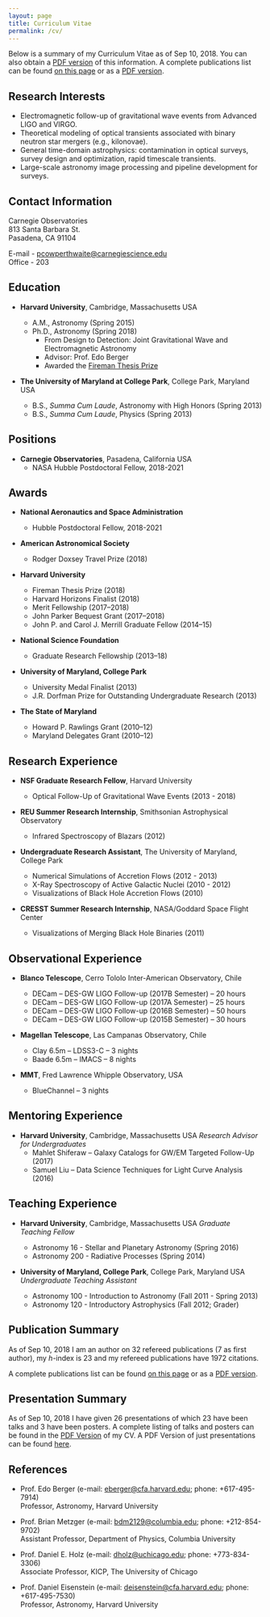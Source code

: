 ```yaml
---
layout: page
title: Curriculum Vitae
permalink: /cv/
---
```


Below is a summary of my Curriculum Vitae as of Sep 10, 2018. You can also obtain a [PDF version](/files/pcowpert_cv_full.pdf) of this information. A complete publications list can be found [on this page](/publications/) or as a [PDF version](/files/pcowpert_pubs.pdf).

Research Interests
------------------
+ Electromagnetic follow-up of gravitational wave events from Advanced LIGO and VIRGO.
+ Theoretical modeling of optical transients associated with binary neutron star mergers  (e.g., kilonovae).
+ General time-domain astrophysics: contamination in optical surveys, survey design and optimization, rapid timescale transients.
+ Large-scale astronomy image processing and pipeline development for surveys.  

Contact Information
-------------------
Carnegie Observatories  
813 Santa Barbara St.  
Pasadena, CA 91104

E-mail - pcowperthwaite@carnegiescience.edu  
Office - 203

Education
---------
+ **Harvard University**, Cambridge, Massachusetts USA
   * A.M., Astronomy (Spring 2015)
   * Ph.D., Astronomy (Spring 2018)
       * From Design to Detection: Joint Gravitational Wave and Electromagnetic Astronomy
       * Advisor: Prof. Edo Berger
       * Awarded the [Fireman Thesis Prize](https://astronomy.fas.harvard.edu/fireman-fellowship-graduate)

+ **The University of Maryland at College Park**, College Park, Maryland USA
   * B.S., *Summa Cum Laude*, Astronomy with High Honors (Spring 2013)
   * B.S., *Summa Cum Laude*, Physics (Spring 2013)  

Positions
---------
+ **Carnegie Observatories**, Pasadena, California USA
   * NASA Hubble Postdoctoral Fellow, 2018-2021

Awards
------
+ **National Aeronautics and Space Administration**
   * Hubble Postdoctoral Fellow, 2018-2021

+ **American Astronomical Society**
   * Rodger Doxsey Travel Prize (2018)

+ **Harvard University**
   * Fireman Thesis Prize (2018)
   * Harvard Horizons Finalist (2018)
   * Merit Fellowship (2017–2018)
   * John Parker Bequest Grant (2017–2018)
   * John P. and Carol J. Merrill Graduate Fellow (2014–15)  

+ **National Science Foundation**
   * Graduate Research Fellowship (2013–18)  

+ **University of Maryland, College Park**
   * University Medal Finalist (2013)
   * J.R. Dorfman Prize for Outstanding Undergraduate Research (2013)  

+ **The State of Maryland**
   * Howard P. Rawlings Grant (2010–12)
   * Maryland Delegates Grant (2010–12)  


Research Experience
-------------------
+ **NSF Graduate Research Fellow**, Harvard University
   * Optical Follow-Up of Gravitational Wave Events (2013 - 2018)  

+ **REU Summer Research Internship**, Smithsonian Astrophysical Observatory
   * Infrared Spectroscopy of Blazars (2012)  

+ **Undergraduate Research Assistant**, The University of Maryland, College Park
   * Numerical Simulations of Accretion Flows (2012 - 2013)
   * X-Ray Spectroscopy of Active Galactic Nuclei (2010 - 2012)
   * Visualizations of Black Hole Accretion Flows (2010)  

+ **CRESST Summer Research Internship**, NASA/Goddard Space Flight Center
   * Visualizations of Merging Black Hole Binaries (2011)  

Observational Experience
------------------------
+ **Blanco Telescope**, Cerro Tololo Inter-American Observatory, Chile
   * DECam – DES-GW LIGO Follow-up (2017B Semester) – 20 hours
   * DECam – DES-GW LIGO Follow-up (2017A Semester) – 25 hours
   * DECam – DES-GW LIGO Follow-up (2016B Semester) – 50 hours
   * DECam – DES-GW LIGO Follow-up (2015B Semester) – 30 hours  

+ **Magellan Telescope**, Las Campanas Observatory, Chile
   * Clay 6.5m – LDSS3-C – 3 nights
   * Baade 6.5m – IMACS – 8 nights  

+ **MMT**, Fred Lawrence Whipple Observatory, USA
   * BlueChannel – 3 nights  

Mentoring Experience
--------------------
+ **Harvard University**, Cambridge, Massachusetts USA
   *Research Advisor for Undergraduates*
   * Mahlet Shiferaw – Galaxy Catalogs for GW/EM Targeted Follow-Up (2017)
   * Samuel Liu – Data Science Techniques for Light Curve Analysis (2016)  

Teaching Experience
-------------------
+ **Harvard University**, Cambridge, Massachusetts USA
   *Graduate Teaching Fellow*
   * Astronomy 16 - Stellar and Planetary Astronomy  (Spring 2016)
   * Astronomy 200 - Radiative Processes  (Spring 2014)  

+ **University of Maryland, College Park**, College Park, Maryland USA
   *Undergraduate Teaching Assistant*
   * Astronomy 100 - Introduction to Astronomy  (Fall 2011 - Spring 2013)
   * Astronomy 120 - Introductory Astrophysics  (Fall 2012; Grader)  

Publication Summary
-------------------
As of Sep 10, 2018 I am an author on 32 refereed publications (7 as first author), my *h*-index is 23 and my refereed publications have 1972 citations.  

A complete publications list can be found [on this page](/publications/) or as a [PDF version](/files/pcowpert_pubs.pdf).

Presentation Summary
--------------------
As of Sep 10, 2018 I have given 26 presentations of which 23 have been talks and 3 have been posters. A complete listing of talks and posters can be found in the [PDF Version](/files/pcowpert_cv_full.pdf) of my CV. A PDF Version of just presentations can be found [here](/files/pcowpert_talks.pdf).

References
----------
+ Prof. Edo Berger (e-mail: eberger@cfa.harvard.edu; phone: +617-495-7914)  
   Professor, Astronomy, Harvard University

+ Prof. Brian Metzger (e-mail: bdm2129@columbia.edu; phone: +212-854-9702)  
   Assistant Professor, Department of Physics, Columbia University

+ Prof. Daniel E. Holz (e-mail: dholz@uchicago.edu; phone: +773-834-3306)  
   Associate Professor, KICP, The University of Chicago

+ Prof. Daniel Eisenstein (e-mail: deisenstein@cfa.harvard.edu; phone: +617-495-7530)  
   Professor, Astronomy, Harvard University
